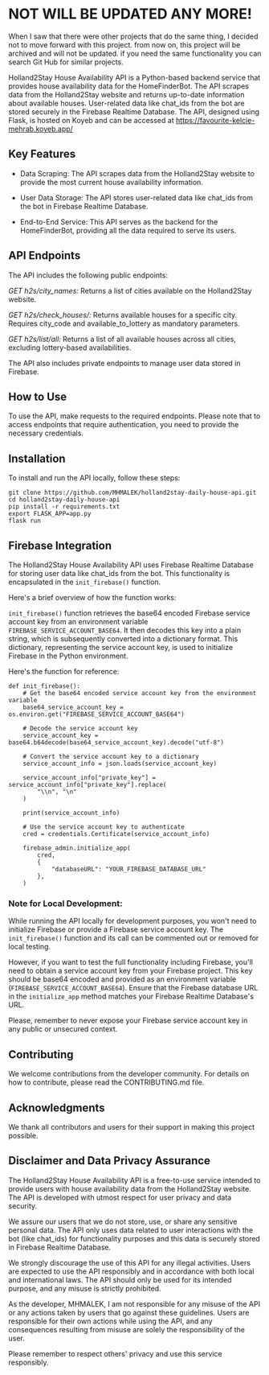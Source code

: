 # NOT WILL BE UPDATED ANY MORE!
When I saw that there were other projects that do the same thing, I decided not to move forward with this project. from now on, this project will be archived and will not be updated. if you need the same functionality you can search Git Hub for similar projects.

Holland2Stay House Availability API is a Python-based backend service that provides house availability data for the HomeFinderBot. The API scrapes data from the Holland2Stay website and returns up-to-date information about available houses. User-related data like chat_ids from the bot are stored securely in the Firebase Realtime Database. The API, designed using Flask, is hosted on Koyeb and can be accessed at https://favourite-kelcie-mehrab.koyeb.app/


## Key Features

 - Data Scraping: The API scrapes data from the Holland2Stay website to
   provide the most current house availability information.
   
 - User Data Storage: The API stores user-related data like chat_ids from the bot in Firebase Realtime Database.
   
 - End-to-End Service: This API serves as the backend for the
   HomeFinderBot, providing all the data required to serve its users.

## API Endpoints

The API includes the following public endpoints:


*GET h2s/city_names:*
Returns a list of cities available on the Holland2Stay website.

*GET h2s/check_houses/:*
 Returns available houses for a specific city. Requires city_code and available_to_lottery as mandatory parameters.

*GET h2s/list/all:*
 Returns a list of all available houses across all cities, excluding lottery-based availabilities.


The API also includes private endpoints to manage user data stored in Firebase.


## How to Use

To use the API, make requests to the required endpoints. Please note that to access endpoints that require authentication, you need to provide the necessary credentials.


## Installation

To install and run the API locally, follow these steps:

    git clone https://github.com/MHMALEK/holland2stay-daily-house-api.git
    cd holland2stay-daily-house-api
    pip install -r requirements.txt
    export FLASK_APP=app.py
    flask run
    
## Firebase Integration

The Holland2Stay House Availability API uses Firebase Realtime Database for storing user data like chat_ids from the bot. This functionality is encapsulated in the `init_firebase()` function.

Here's a brief overview of how the function works:

`init_firebase()` function retrieves the base64 encoded Firebase service account key from an environment variable `FIREBASE_SERVICE_ACCOUNT_BASE64`. It then decodes this key into a plain string, which is subsequently converted into a dictionary format. This dictionary, representing the service account key, is used to initialize Firebase in the Python environment.

Here's the function for reference:

    def init_firebase():
        # Get the base64 encoded service account key from the environment variable
        base64_service_account_key = os.environ.get("FIREBASE_SERVICE_ACCOUNT_BASE64")
    
        # Decode the service account key
        service_account_key = base64.b64decode(base64_service_account_key).decode("utf-8")
    
        # Convert the service account key to a dictionary
        service_account_info = json.loads(service_account_key)
    
        service_account_info["private_key"] = service_account_info["private_key"].replace(
            "\\n", "\n"
        )
    
        print(service_account_info)
    
        # Use the service account key to authenticate
        cred = credentials.Certificate(service_account_info)
    
        firebase_admin.initialize_app(
            cred,
            {
                "databaseURL": "YOUR_FIREBASE_DATABASE_URL"
            },
        )

### Note for Local Development:

While running the API locally for development purposes, you won't need to initialize Firebase or provide a Firebase service account key. The `init_firebase()` function and its call can be commented out or removed for local testing.

However, if you want to test the full functionality including Firebase, you'll need to obtain a service account key from your Firebase project. This key should be base64 encoded and provided as an environment variable (`FIREBASE_SERVICE_ACCOUNT_BASE64`). Ensure that the Firebase database URL in the `initialize_app` method matches your Firebase Realtime Database's URL.

Please, remember to never expose your Firebase service account key in any public or unsecured context.

## Contributing

We welcome contributions from the developer community. For details on how to contribute, please read the CONTRIBUTING.md file.


## Acknowledgments

We thank all contributors and users for their support in making this project possible.

## Disclaimer and Data Privacy Assurance

The Holland2Stay House Availability API is a free-to-use service intended to provide users with house availability data from the Holland2Stay website. The API is developed with utmost respect for user privacy and data security.

We assure our users that we do not store, use, or share any sensitive personal data. The API only uses data related to user interactions with the bot (like chat_ids) for functionality purposes and this data is securely stored in Firebase Realtime Database.

We strongly discourage the use of this API for any illegal activities. Users are expected to use the API responsibly and in accordance with both local and international laws. The API should only be used for its intended purpose, and any misuse is strictly prohibited.

As the developer, MHMALEK, I am not responsible for any misuse of the API or any actions taken by users that go against these guidelines. Users are responsible for their own actions while using the API, and any consequences resulting from misuse are solely the responsibility of the user.

Please remember to respect others' privacy and use this service responsibly.

